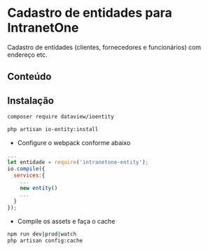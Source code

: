 # Cadastro de entidades para IntranetOne

Cadastro de entidades (clientes, fornecedores e funcionários) com endereço etc.

## Conteúdo

## Instalação

```sh
composer require dataview/ioentity
```

```sh
php artisan io-entity:install
```

- Configure o webpack conforme abaixo

```js
...
let entidade = require('intranetone-entity');
io.compile({
  services:{
    ...
    new entity()
    ...
  }
});

```

- Compile os assets e faça o cache

```sh
npm run dev|prod|watch
php artisan config:cache
```
